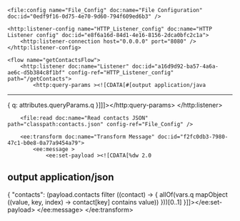 <mule xmlns:ee="http://www.mulesoft.org/schema/mule/ee/core"
    xmlns:http="http://www.mulesoft.org/schema/mule/http"
    xmlns="http://www.mulesoft.org/schema/mule/core"
    xmlns:file="http://www.mulesoft.org/schema/mule/file"
    xmlns:doc="http://www.mulesoft.org/schema/mule/documentation"
    xsi:schemaLocation="http://www.mulesoft.org/schema/mule/http http://www.mulesoft.org/schema/mule/http/current/mule-http.xsd
        http://www.mulesoft.org/schema/mule/core http://www.mulesoft.org/schema/mule/core/current/mule.xsd
        http://www.mulesoft.org/schema/mule/ee/core http://www.mulesoft.org/schema/mule/ee/core/current/mule-ee.xsd
        http://www.mulesoft.org/schema/mule/file http://www.mulesoft.org/schema/mule/file/current/mule-file.xsd"
    xmlns:xsi="http://www.w3.org/2001/XMLSchema-instance">

    <file:config name="File_Config" doc:name="File Configuration" doc:id="0edf9f16-0d75-4e70-9d60-794f609ed6b3" />

    <http:listener-config name="HTTP_Listener_config" doc:name="HTTP Listener config" doc:id="e8f6a16d-84d1-4e16-8156-2dca0bfc2c1a">
        <http:listener-connection host="0.0.0.0" port="8080" />
    </http:listener-config>

    <flow name="getContactsFlow">
        <http:listener doc:name="Listener" doc:id="a16d9d92-ba57-4a6a-ae6c-d5b384c8f1bf" config-ref="HTTP_Listener_config" path="/getContacts">
            <http:query-params ><![CDATA[#[output application/java
---
{
    q: attributes.queryParams.q
}]]]></http:query-params>
        </http:listener>
        
        <file:read doc:name="Read contacts JSON" path="classpath:contacts.json" config-ref="File_Config" />

        <ee:transform doc:name="Transform Message" doc:id="f2fc0db3-7980-47c1-b0e8-0a77a9454a79">
            <ee:message >
                <ee:set-payload ><![CDATA[%dw 2.0
output application/json
---
{
    "contacts": (payload.contacts filter ((contact) -> {
        allOf(vars.q mapObject ((value, key, index) -> contact[key] contains value))
    }))[0..1]
}]]></ee:set-payload>
            </ee:message>
        </ee:transform>
    </flow>
</mule>

